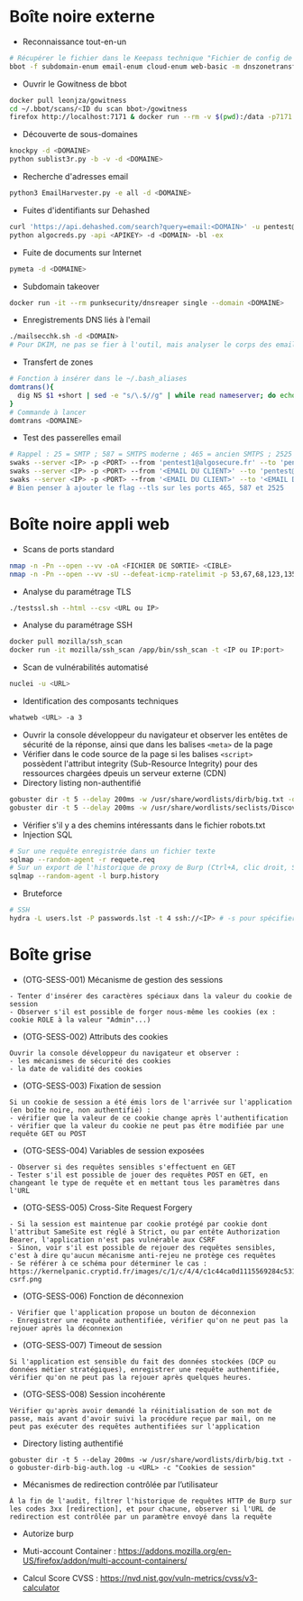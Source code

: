 # Boîte noire externe

- Reconnaissance tout-en-un
```bash
# Récupérer le fichier dans le Keepass technique "Fichier de config de bbot avec clés d'API" et le placer dans ~/.config/bbot/secrets.yml
bbot -f subdomain-enum email-enum cloud-enum web-basic -m dnszonetransfer nmap gowitness git -t <DOMAIN>
```
- Ouvrir le Gowitness de bbot
```bash
docker pull leonjza/gowitness
cd ~/.bbot/scans/<ID du scan bbot>/gowitness
firefox http://localhost:7171 & docker run --rm -v $(pwd):/data -p7171:7171 leonjza/gowitness gowitness report serve --address :7171
```
- Découverte de sous-domaines
```bash
knockpy -d <DOMAINE>
python sublist3r.py -b -v -d <DOMAINE>
```
- Recherche d'adresses email
```bash
python3 EmailHarvester.py -e all -d <DOMAINE> 
```
- Fuites d'identifiants sur Dehashed
```bash
curl 'https://api.dehashed.com/search?query=email:<DOMAIN>' -u pentest@algosecure.fr:<APIKEY> -H 'Accept: application/json' | jq -r '.entries[] | [.email,.username,.password,.hashed_password,.database_name] | @csv' | sort -u
python algocreds.py -api <APIKEY> -d <DOMAIN> -bl -ex
```
- Fuite de documents sur Internet
```bash
pymeta -d <DOMAINE>
```
- Subdomain takeover
```bash
docker run -it --rm punksecurity/dnsreaper single --domain <DOMAINE>
```
- Enregistrements DNS liés à l'email
```bash
./mailsecchk.sh -d <DOMAIN>
# Pour DKIM, ne pas se fier à l'outil, mais analyser le corps des emails envoyés par l'application et le client : vérifier le paramètre d= (domaine) et s= (sélecteur)
```
- Transfert de zones
```bash
# Fonction à insérer dans le ~/.bash_aliases
domtrans(){
  dig NS $1 +short | sed -e "s/\.$//g" | while read nameserver; do echo "Testing $1 @ $nameserver"; dig "@$nameserver" axfr $1.; done
}
# Commande à lancer
domtrans <DOMAINE>
```
- Test des passerelles email
```bash
# Rappel : 25 = SMTP ; 587 = SMTPS moderne ; 465 = ancien SMTPS ; 2525 = alternative au SMTPS moderne
swaks --server <IP> -p <PORT> --from 'pentest1@algosecure.fr' --to 'pentest2@algosecure.fr' --header "Subject: Test d'intrusion AlgoSecure" --body "Bonjour, ceci est un message d'AlgoSecure. Si vous recevez cet email, votre serveur de messagerie est mal configuré. Pourriez-vous nous transmettre une copie de cet email lorsque vous le recevrez ? Merci d'avance. Cordialement."
swaks --server <IP> -p <PORT> --from '<EMAIL DU CLIENT>' --to 'pentest@algosecure.fr' --header "Subject: Test d'intrusion AlgoSecure" --body "Bonjour, ceci est un message d'AlgoSecure. Si vous recevez cet email, votre serveur de messagerie est mal configuré. Pourriez-vous nous transmettre une copie de cet email lorsque vous le recevrez ? Merci d'avance. Cordialement."
swaks --server <IP> -p <PORT> --from '<EMAIL DU CLIENT>' --to '<EMAIL D'UN AUTRE INTERLOCUTEUR CHEZ LE CLIENT>' --header "Subject: Test d'intrusion AlgoSecure" --body "Bonjour, ceci est un message d'AlgoSecure. Si vous recevez cet email, votre serveur de messagerie est mal configuré. Pourriez-vous nous transmettre une copie de cet email lorsque vous le recevrez ? Merci d'avance. Cordialement."
# Bien penser à ajouter le flag --tls sur les ports 465, 587 et 2525
```

# Boîte noire appli web

- Scans de ports standard
```bash
nmap -n -Pn --open --vv -oA <FICHIER DE SORTIE> <CIBLE>
nmap -n -Pn --open --vv -sU --defeat-icmp-ratelimit -p 53,67,68,123,135,161,162,500,1194,1494,1604,1723,2512,2513,2598,3702,4500,5000,5060,5353,5555,5566,8082,10161,10162,27000 -oA <FICHIER DE SORTIE> <CIBLE>
```
- Analyse du paramétrage TLS
```bash
./testssl.sh --html --csv <URL ou IP>
```
- Analyse du paramétrage SSH
```bash
docker pull mozilla/ssh_scan
docker run -it mozilla/ssh_scan /app/bin/ssh_scan -t <IP ou IP:port>
```
- Scan de vulnérabilités automatisé
```bash
nuclei -u <URL>
```
- Identification des composants techniques
```bash
whatweb <URL> -a 3
```
- Ouvrir la console développeur du navigateur et observer les entêtes de sécurité de la réponse, ainsi que dans les balises `<meta>` de la page
- Vérifier dans le code source de la page si les balises `<script>` possèdent l'attribut integrity (Sub-Resource Integrity) pour des ressources chargées dpeuis un serveur externe (CDN)
- Directory listing non-authentifié
```bash
gobuster dir -t 5 --delay 200ms -w /usr/share/wordlists/dirb/big.txt -o gobuster-dirb-big-unauth.log -u <URL>
gobuster dir -t 5 --delay 200ms -w /usr/share/wordlists/seclists/Discovery/Web-Content/raft-large-files.txt -o gobuster-raft-large-unauth.log -u <URL>
```
- Vérifier s'il y a des chemins intéressants dans le fichier robots.txt
- Injection SQL
```bash
# Sur une requête enregistrée dans un fichier texte
sqlmap --random-agent -r requete.req
# Sur un export de l'historique de proxy de Burp (Ctrl+A, clic droit, Save items)
sqlmap --random-agent -l burp.history
```
- Bruteforce
```bash
# SSH
hydra -L users.lst -P passwords.lst -t 4 ssh://<IP> # -s pour spécifier un port custom
```

# Boîte grise

- (OTG-SESS-001) Mécanisme de gestion des sessions
```
- Tenter d'insérer des caractères spéciaux dans la valeur du cookie de session
- Observer s'il est possible de forger nous-même les cookies (ex : cookie ROLE à la valeur "Admin"...)
```
- (OTG-SESS-002) Attributs des cookies
```
Ouvrir la console développeur du navigateur et observer :
- les mécanismes de sécurité des cookies
- la date de validité des cookies
```
- (OTG-SESS-003) Fixation de session
```
Si un cookie de session a été émis lors de l'arrivée sur l'application (en boîte noire, non authentifié) :
- vérifier que la valeur de ce cookie change après l'authentification
- vérifier que la valeur du cookie ne peut pas être modifiée par une requête GET ou POST
```
- (OTG-SESS-004) Variables de session exposées
```
- Observer si des requêtes sensibles s'effectuent en GET
- Tester s'il est possible de jouer des requêtes POST en GET, en changeant le type de requête et en mettant tous les paramètres dans l'URL
```
- (OTG-SESS-005) Cross-Site Request Forgery
```
- Si la session est maintenue par cookie protégé par cookie dont l'attribut SameSite est réglé à Strict, ou par entête Authorization Bearer, l'application n'est pas vulnérable aux CSRF
- Sinon, voir s'il est possible de rejouer des requêtes sensibles, c'est à dire qu'aucun mécanisme anti-rejeu ne protège ces requêtes
- Se référer à ce schéma pour déterminer le cas : https://kernelpanic.cryptid.fr/images/c/1/c/4/4/c1c44ca0d1115569284c531b26059a45563323b1-csrf.png
```
- (OTG-SESS-006) Fonction de déconnexion
```
- Vérifier que l'application propose un bouton de déconnexion
- Enregistrer une requête authentifiée, vérifier qu'on ne peut pas la rejouer après la déconnexion
```
- (OTG-SESS-007) Timeout de session
```
Si l'application est sensible du fait des données stockées (DCP ou données métier stratégiques), enregistrer une requête authentifiée, vérifier qu'on ne peut pas la rejouer après quelques heures.
```
- (OTG-SESS-008) Session incohérente
```
Vérifier qu'après avoir demandé la réinitialisation de son mot de passe, mais avant d'avoir suivi la procédure reçue par mail, on ne peut pas exécuter des requêtes authentifiées sur l'application
```
- Directory listing authentifié
```
gobuster dir -t 5 --delay 200ms -w /usr/share/wordlists/dirb/big.txt -o gobuster-dirb-big-auth.log -u <URL> -c "Cookies de session"
```
- Mécanismes de redirection contrôlée par l’utilisateur
```
À la fin de l'audit, filtrer l'historique de requêtes HTTP de Burp sur les codes 3xx [redirection], et pour chacune, observer si l'URL de redirection est contrôlée par un paramètre envoyé dans la requête
```

- Autorize burp
- Muti-account Container : https://addons.mozilla.org/en-US/firefox/addon/multi-account-containers/

- Calcul Score CVSS : https://nvd.nist.gov/vuln-metrics/cvss/v3-calculator